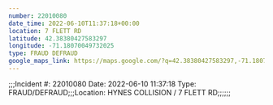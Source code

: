 ```yaml
---
number: 22010080
date_time: 2022-06-10T11:37:18+00:00
location: 7 FLETT RD
latitude: 42.38380427583297
longitude: -71.18070049732025
type: FRAUD DEFRAUD
google_maps_link: https://maps.google.com/?q=42.38380427583297,-71.18070049732025
---
```


;;;Incident #: 22010080  Date: 2022-06-10 11:37:18   Type: FRAUD/DEFRAUD;;;Location: HYNES COLLISION / 7 FLETT RD;;;;;;
